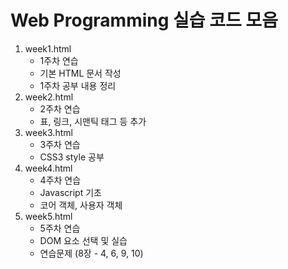 # Web Programming 실습 코드 모음

1. week1.html
   - 1주차 연습
   - 기본 HTML 문서 작성
   - 1주차 공부 내용 정리
2. week2.html
   - 2주차 연습
   - 표, 링크, 시맨틱 태그 등 추가
3. week3.html
   - 3주차 연습
   - CSS3 style 공부
4. week4.html
   - 4주차 연습
   - Javascript 기초
   - 코어 객체, 사용자 객체
5. week5.html
   - 5주차 연습
   - DOM 요소 선택 및 실습
   - 연습문제 (8장 - 4, 6, 9, 10)
  
